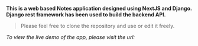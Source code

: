 **This is a web based Notes application designed using NextJS and Django. Django rest framework has been used to build the backend API.**

> Please feel free to clone the repository and use or edit it freely.

_To view the live demo of the app, please visit the url:_
